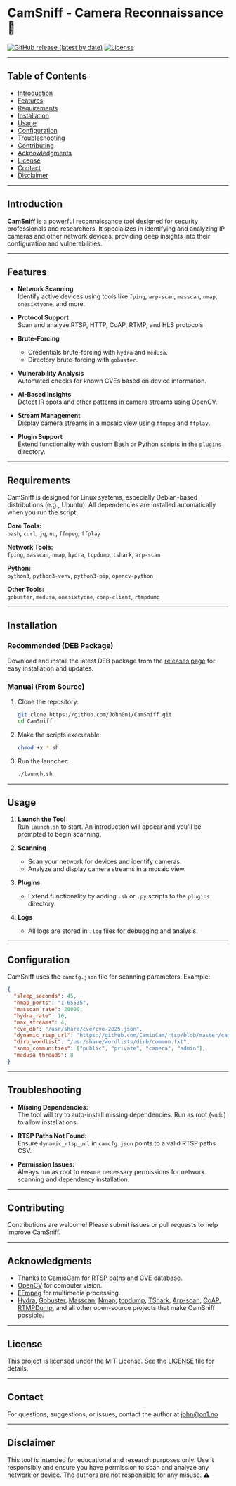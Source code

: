 

# CamSniff - Camera Reconnaissance 📡

[![GitHub release (latest by date)](https://img.shields.io/github/v/release/John0n1/CamSniff?style=flat-square&logo=github&label=Latest%20Release)](https://github.com/John0n1/CamSniff/releases/latest)
[![License](https://img.shields.io/github/license/John0n1/CamSniff?style=flat-square&logo=github)](https://github.com/John0n1/CamSniff/blob/main/LICENSE)

---

## Table of Contents

- [Introduction](#introduction)
- [Features](#features)
- [Requirements](#requirements)
- [Installation](#installation)
- [Usage](#usage)
- [Configuration](#configuration)
- [Troubleshooting](#troubleshooting)
- [Contributing](#contributing)
- [Acknowledgments](#acknowledgments)
- [License](#license)
- [Contact](#contact)
- [Disclaimer](#disclaimer)

---

## Introduction

**CamSniff** is a powerful reconnaissance tool designed for security professionals and researchers. It specializes in identifying and analyzing IP cameras and other network devices, providing deep insights into their configuration and vulnerabilities.

---

## Features

- **Network Scanning**  
  Identify active devices using tools like `fping`, `arp-scan`, `masscan`, `nmap`, `onesixtyone`, and more.

- **Protocol Support**  
  Scan and analyze RTSP, HTTP, CoAP, RTMP, and HLS protocols.

- **Brute-Forcing**  
  - Credentials brute-forcing with `hydra` and `medusa`.
  - Directory brute-forcing with `gobuster`.

- **Vulnerability Analysis**  
  Automated checks for known CVEs based on device information.

- **AI-Based Insights**  
  Detect IR spots and other patterns in camera streams using OpenCV.

- **Stream Management**  
  Display camera streams in a mosaic view using `ffmpeg` and `ffplay`.

- **Plugin Support**  
  Extend functionality with custom Bash or Python scripts in the `plugins` directory.

---

## Requirements

CamSniff is designed for Linux systems, especially Debian-based distributions (e.g., Ubuntu). All dependencies are installed automatically when you run the script.

**Core Tools:**  
`bash`, `curl`, `jq`, `nc`, `ffmpeg`, `ffplay`

**Network Tools:**  
`fping`, `masscan`, `nmap`, `hydra`, `tcpdump`, `tshark`, `arp-scan`

**Python:**  
`python3`, `python3-venv`, `python3-pip`, `opencv-python`

**Other Tools:**  
`gobuster`, `medusa`, `onesixtyone`, `coap-client`, `rtmpdump`

---

## Installation

### Recommended (DEB Package)

Download and install the latest DEB package from the [releases page](https://github.com/John0n1/CamSniff/releases/latest) for easy installation and updates.

### Manual (From Source)

1. Clone the repository:
    ```bash
    git clone https://github.com/John0n1/CamSniff.git
    cd CamSniff
    ```

2. Make the scripts executable:
    ```bash
    chmod +x *.sh
    ```

3. Run the launcher:
    ```bash
    ./launch.sh
    ```

---

## Usage

1. **Launch the Tool**  
   Run `launch.sh` to start. An introduction will appear and you’ll be prompted to begin scanning.

2. **Scanning**  
   - Scan your network for devices and identify cameras.
   - Analyze and display camera streams in a mosaic view.

3. **Plugins**  
   - Extend functionality by adding `.sh` or `.py` scripts to the `plugins` directory.

4. **Logs**  
   - All logs are stored in `.log` files for debugging and analysis.

---

## Configuration

CamSniff uses the `camcfg.json` file for scanning parameters. Example:

```json
{
  "sleep_seconds": 45,
  "nmap_ports": "1-65535",
  "masscan_rate": 20000,
  "hydra_rate": 16,
  "max_streams": 4,
  "cve_db": "/usr/share/cve/cve-2025.json",
  "dynamic_rtsp_url": "https://github.com/CamioCam/rtsp/blob/master/cameras/paths.csv",
  "dirb_wordlist": "/usr/share/wordlists/dirb/common.txt",
  "snmp_communities": ["public", "private", "camera", "admin"],
  "medusa_threads": 8
}
```

---

## Troubleshooting

- **Missing Dependencies:**  
  The tool will try to auto-install missing dependencies. Run as root (`sudo`) to allow installations.

- **RTSP Paths Not Found:**  
  Ensure `dynamic_rtsp_url` in `camcfg.json` points to a valid RTSP paths CSV.

- **Permission Issues:**  
  Always run as root to ensure necessary permissions for network scanning and dependency installation.

---

## Contributing

Contributions are welcome! Please submit issues or pull requests to help improve CamSniff.

---

## Acknowledgments

- Thanks to [CamioCam](https://github.com/CamioCam) for RTSP paths and CVE database.
- [OpenCV](https://opencv.org/) for computer vision.
- [FFmpeg](https://ffmpeg.org/) for multimedia processing.
- [Hydra](https://github.com/vanhauser-thc/hydra), [Gobuster](https://github.com/OJ/gobuster), [Masscan](https://github.com/robertdavidgraham/masscan), [Nmap](https://nmap.org/), [tcpdump](https://www.tcpdump.org/), [TShark](https://www.wireshark.org/), [Arp-scan](https://nmap.org/arp-scan/), [CoAP](https://coap.technology/), [RTMPDump](https://rtmpdump.mplayerhq.hu/), and all other open-source projects that make CamSniff possible.

---

## License

This project is licensed under the MIT License. See the [LICENSE](LICENSE) file for details.

---

## Contact

For questions, suggestions, or issues, contact the author at john@on1.no

---

## Disclaimer

This tool is intended for educational and research purposes only. Use it responsibly and ensure you have permission to scan and analyze any network or device. The authors are not responsible for any misuse. ⚠️
